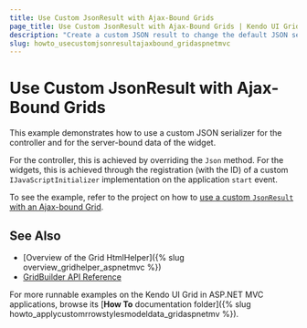 ```yaml
---
title: Use Custom JsonResult with Ajax-Bound Grids
page_title: Use Custom JsonResult with Ajax-Bound Grids | Kendo UI Grid HtmlHelper for ASP.NET MVC for ASP.NET MVC
description: "Create a custom JSON result to change the default JSON serializer."
slug: howto_usecustomjsonresultajaxbound_gridaspnetmvc
---
```


# Use Custom JsonResult with Ajax-Bound Grids

This example demonstrates how to use a custom JSON serializer for the controller and for the server-bound data of the widget.

For the controller, this is achieved by overriding the `Json` method. For the widgets, this is achieved through the registration (with the ID) of a custom `IJavaScriptInitializer` implementation on the application `start` event.

To see the example, refer to the project on how to [use a custom `JsonResult` with an Ajax-bound Grid](https://github.com/telerik/ui-for-aspnet-mvc-examples/tree/master/grid/ajax-bound-grid-custom-json-result).

## See Also

* [Overview of the Grid HtmlHelper]({% slug overview_gridhelper_aspnetmvc %})
* [GridBuilder API Reference](http://docs.telerik.com/aspnet-mvc/api/Kendo.Mvc.UI.Fluent/GridBuilder)

For more runnable examples on the Kendo UI Grid in ASP.NET MVC applications, browse its [**How To** documentation folder]({% slug howto_applycustomrrowstylesmodeldata_gridaspnetmv %}).
